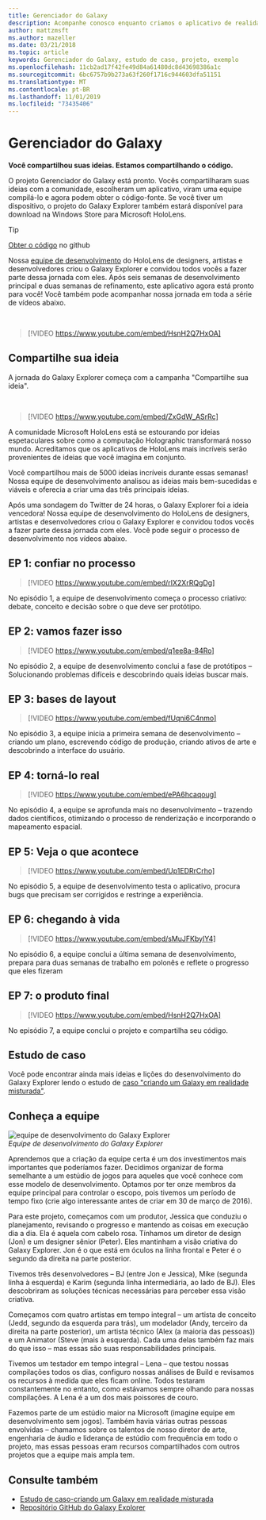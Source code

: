 ```yaml
---
title: Gerenciador do Galaxy
description: Acompanhe conosco enquanto criamos o aplicativo de realidade misturada Galaxy Explorer, o vencedor da campanha compartilhar sua ideia.
author: mattzmsft
ms.author: mazeller
ms.date: 03/21/2018
ms.topic: article
keywords: Gerenciador do Galaxy, estudo de caso, projeto, exemplo
ms.openlocfilehash: 11cb2ad17f42fe49d84a61480dc8d43698386a1c
ms.sourcegitcommit: 6bc6757b9b273a63f260f1716c944603dfa51151
ms.translationtype: MT
ms.contentlocale: pt-BR
ms.lasthandoff: 11/01/2019
ms.locfileid: "73435406"
---
```

# <a name="galaxy-explorer"></a>Gerenciador do Galaxy

**Você compartilhou suas ideias. Estamos compartilhando o código.**

O projeto Gerenciador do Galaxy está pronto. Vocês compartilharam suas ideias com a comunidade, escolheram um aplicativo, viram uma equipe compilá-lo e agora podem obter o código-fonte. Se você tiver um dispositivo, o projeto do Galaxy Explorer também estará disponível para download na Windows Store para Microsoft HoloLens.
>[!TIP]
>[Obter o código](https://github.com/Microsoft/GalaxyExplorer) no github

Nossa [equipe de desenvolvimento](galaxy-explorer.md#meet-the-team) do HoloLens de designers, artistas e desenvolvedores criou o Galaxy Explorer e convidou todos vocês a fazer parte dessa jornada com eles. Após seis semanas de desenvolvimento principal e duas semanas de refinamento, este aplicativo agora está pronto para você! Você também pode acompanhar nossa jornada em toda a série de vídeos abaixo.

<br>

>[!VIDEO https://www.youtube.com/embed/HsnH2Q7HxOA]

## <a name="share-your-idea"></a>Compartilhe sua ideia

A jornada do Galaxy Explorer começa com a campanha "Compartilhe sua ideia".

<br>

>[!VIDEO https://www.youtube.com/embed/ZxGdW_ASrRc]

A comunidade Microsoft HoloLens está se estourando por ideias espetaculares sobre como a computação Holographic transformará nosso mundo. Acreditamos que os aplicativos de HoloLens mais incríveis serão provenientes de ideias que você imagina em conjunto.

Você compartilhou mais de 5000 ideias incríveis durante essas semanas! Nossa equipe de desenvolvimento analisou as ideias mais bem-sucedidas e viáveis e oferecia a criar uma das três principais ideias.

Após uma sondagem do Twitter de 24 horas, o Galaxy Explorer foi a ideia vencedora! Nossa equipe de desenvolvimento do HoloLens de designers, artistas e desenvolvedores criou o Galaxy Explorer e convidou todos vocês a fazer parte dessa jornada com eles. Você pode seguir o processo de desenvolvimento nos vídeos abaixo.

## <a name="ep-1-trust-the-process"></a>EP 1: confiar no processo

>[!VIDEO https://www.youtube.com/embed/rIX2XrRQgDg]

No episódio 1, a equipe de desenvolvimento começa o processo criativo: debate, conceito e decisão sobre o que deve ser protótipo.

## <a name="ep-2-lets-do-this"></a>EP 2: vamos fazer isso

>[!VIDEO https://www.youtube.com/embed/q1ee8a-84Ro]

No episódio 2, a equipe de desenvolvimento conclui a fase de protótipos – Solucionando problemas difíceis e descobrindo quais ideias buscar mais.

## <a name="ep-3-laying-foundations"></a>EP 3: bases de layout

>[!VIDEO https://www.youtube.com/embed/fUqni6C4nmo]

No episódio 3, a equipe inicia a primeira semana de desenvolvimento – criando um plano, escrevendo código de produção, criando ativos de arte e descobrindo a interface do usuário.

## <a name="ep-4-make-it-real"></a>EP 4: torná-lo real

>[!VIDEO https://www.youtube.com/embed/ePA6hcaqoug]

No episódio 4, a equipe se aprofunda mais no desenvolvimento – trazendo dados científicos, otimizando o processo de renderização e incorporando o mapeamento espacial.

## <a name="ep-5-see-what-happens"></a>EP 5: Veja o que acontece

>[!VIDEO https://www.youtube.com/embed/Up1EDRrCrho]

No episódio 5, a equipe de desenvolvimento testa o aplicativo, procura bugs que precisam ser corrigidos e restringe a experiência.

## <a name="ep-6-coming-to-life"></a>EP 6: chegando à vida

>[!VIDEO https://www.youtube.com/embed/sMuJFKbylY4]

No episódio 6, a equipe conclui a última semana de desenvolvimento, prepara para duas semanas de trabalho em polonês e reflete o progresso que eles fizeram

## <a name="ep-7-the-final-product"></a>EP 7: o produto final

>[!VIDEO https://www.youtube.com/embed/HsnH2Q7HxOA]

No episódio 7, a equipe conclui o projeto e compartilha seu código.

## <a name="case-study"></a>Estudo de caso

Você pode encontrar ainda mais ideias e lições do desenvolvimento do Galaxy Explorer lendo o estudo de [caso "criando um Galaxy em realidade misturada"](case-study-creating-a-galaxy-in-mixed-reality.md).

## <a name="meet-the-team"></a>Conheça a equipe

![equipe de desenvolvimento do Galaxy Explorer](images/syiteampic.jpg)<br>
*Equipe de desenvolvimento do Galaxy Explorer*

Aprendemos que a criação da equipe certa é um dos investimentos mais importantes que poderíamos fazer. Decidimos organizar de forma semelhante a um estúdio de jogos para aqueles que você conhece com esse modelo de desenvolvimento. Optamos por ter onze membros da equipe principal para controlar o escopo, pois tivemos um período de tempo fixo (crie algo interessante antes de criar em 30 de março de 2016).

Para este projeto, começamos com um produtor, Jessica que conduziu o planejamento, revisando o progresso e mantendo as coisas em execução dia a dia. Ela é aquela com cabelo rosa. Tínhamos um diretor de design (Jon) e um designer sênior (Peter). Eles mantinham a visão criativa do Galaxy Explorer. Jon é o que está em óculos na linha frontal e Peter é o segundo da direita na parte posterior.

Tivemos três desenvolvedores – BJ (entre Jon e Jessica), Mike (segunda linha à esquerda) e Karim (segunda linha intermediária, ao lado de BJ). Eles descobriram as soluções técnicas necessárias para perceber essa visão criativa.

Começamos com quatro artistas em tempo integral – um artista de conceito (Jedd, segundo da esquerda para trás), um modelador (Andy, terceiro da direita na parte posterior), um artista técnico (Alex (a maioria das pessoas)) e um Animator (Steve (mais à esquerda). Cada uma delas também faz mais do que isso – mas essas são suas responsabilidades principais.

Tivemos um testador em tempo integral – Lena – que testou nossas compilações todos os dias, configuro nossas análises de Build e revisamos os recursos à medida que eles ficam online. Todos testaram constantemente no entanto, como estávamos sempre olhando para nossas compilações. A Lena é a um dos mais poissores de couro.

Fazemos parte de um estúdio maior na Microsoft (imagine equipe em desenvolvimento sem jogos). Também havia várias outras pessoas envolvidas – chamamos sobre os talentos de nosso diretor de arte, engenharia de áudio e liderança de estúdio com frequência em todo o projeto, mas essas pessoas eram recursos compartilhados com outros projetos que a equipe mais ampla tem.

## <a name="see-also"></a>Consulte também
* [Estudo de caso-criando um Galaxy em realidade misturada](case-study-creating-a-galaxy-in-mixed-reality.md)
* [Repositório GitHub do Galaxy Explorer](https://github.com/Microsoft/GalaxyExplorer)
